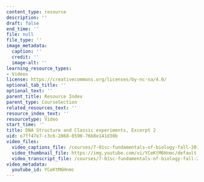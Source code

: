 ```yaml
---
content_type: resource
description: ''
draft: false
end_time: ''
file: null
file_type: ''
image_metadata:
  caption: ''
  credit: ''
  image-alt: ''
learning_resource_types:
- Videos
license: https://creativecommons.org/licenses/by-nc-sa/4.0/
optional_tab_title: ''
optional_text: ''
parent_title: Resource Index
parent_type: CourseSection
related_resources_text: ''
resource_index_text: ''
resourcetype: Video
start_time: ''
title: DNA Structure and Classic experiments, Excerpt 2
uid: e7ff47e7-c3c6-2868-0590-76b8e141d30b
video_files:
  video_captions_file: /courses/7-01sc-fundamentals-of-biology-fall-2011/962396bd9cb359f79da0c44911343881_YCeKtM6Hnmc.vtt
  video_thumbnail_file: https://img.youtube.com/vi/YCeKtM6Hnmc/default.jpg
  video_transcript_file: /courses/7-01sc-fundamentals-of-biology-fall-2011/1b89885864bd433e4d57b40962c5a5e4_YCeKtM6Hnmc.pdf
video_metadata:
  youtube_id: YCeKtM6Hnmc
---
```

